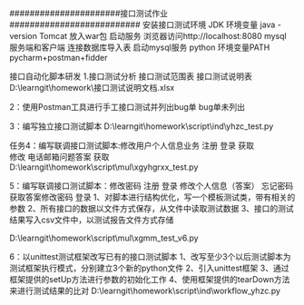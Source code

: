 ######################接口测试作业##########################
安装接口测试环境
JDK  环境变量  java -version
Tomcat    放入war包 启动服务 浏览器访问http://localhost:8080
mysql     服务端和客户端  连接数据库导入表  启动mysql服务
python   环境变量PATH
pycharm+postman+fidder


接口自动化脚本研发
1.接口测试分析
接口测试范围表
接口测试说明表
D:\learngit\homework\接口测试说明文档.xlsx

2：使用Postman工具进行手工接口测试并列出bug单
bug单未列出

3：编写独立接口测试脚本
D:\learngit\homework\script\ind\yhzc_test.py

任务4：编写联调接口测试脚本:修改用户个人信息业务
注册
登录
获取  
修改  电话邮箱问题答案
获取
D:\learngit\homework\script\mul\xgyhgrxx_test.py

5：编写联调接口测试脚本：修改密码
注册  登录  修改个人信息（答案）  忘记密码  获取答案修改密码  登录
1、对脚本进行结构优化，写一个模板测试类，带有相关的参数
2、所有接口的数据以文件方式保存，从文件中读取测试数据
3、接口的测试结果写入csv文件中，以测试报告文件方式存储

D:\learngit\homework\script\mul\xgmm_test_v6.py

6：以unittest测试框架改写已有的接口测试脚本
1、改写至少3个以后测试脚本为测试框架执行模式，分别建立3个新的python文件
2、引入unittest框架
3、通过框架提供的setUp方法进行参数的初始化工作
4、使用框架提供的tearDown方法来进行测试结果的比对
D:\learngit\homework\script\ind\workflow_yhzc.py



